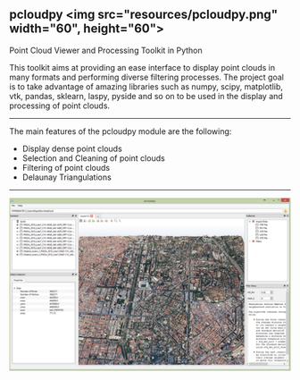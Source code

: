 ## pcloudpy <img src="resources/pcloudpy.png" width="60", height="60">

Point Cloud Viewer and Processing Toolkit in Python


This toolkit aims at providing an ease interface to display point clouds in many formats and performing diverse filtering processes. 
The project goal is to take advantage of amazing libraries such as numpy, scipy, matplotlib, vtk, pandas, sklearn, laspy, pyside and so on to be used in the display and processing of point clouds.

-------

The main features of the pcloudpy module are the following:

- Display dense point clouds
- Selection and Cleaning of point clouds
- Filtering of point clouds
- Delaunay Triangulations


-------

![](resources/pcloudpy_v0.10.png)



